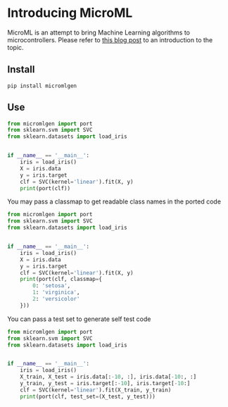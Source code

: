 # Introducing MicroML

MicroML is an attempt to bring Machine Learning algorithms to microcontrollers.
Please refer to [this blog post](https://agrimagsrl.github.io/EloquentArduino/2019/11/introducing-microml/)
to an introduction to the topic.

## Install

`pip install micromlgen`

## Use

```python
from micromlgen import port
from sklearn.svm import SVC
from sklearn.datasets import load_iris


if __name__ == '__main__':
    iris = load_iris()
    X = iris.data
    y = iris.target
    clf = SVC(kernel='linear').fit(X, y)
    print(port(clf))
```

You may pass a classmap to get readable class names in the ported code

```python
from micromlgen import port
from sklearn.svm import SVC
from sklearn.datasets import load_iris


if __name__ == '__main__':
    iris = load_iris()
    X = iris.data
    y = iris.target
    clf = SVC(kernel='linear').fit(X, y)
    print(port(clf, classmap={
        0: 'setosa',
        1: 'virginica',
        2: 'versicolor'
    }))
```

You can pass a test set to generate self test code

```python
from micromlgen import port
from sklearn.svm import SVC
from sklearn.datasets import load_iris


if __name__ == '__main__':
    iris = load_iris()
    X_train, X_test = iris.data[:-10, :], iris.data[-10:, :]
    y_train, y_test = iris.target[:-10], iris.target[-10:]
    clf = SVC(kernel='linear').fit(X_train, y_train)
    print(port(clf, test_set=(X_test, y_test)))
```